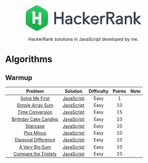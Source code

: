 <p align="center">
  <a href="https://www.hackerrank.com/alanneves">
    <img alt="HackerRank" src="https://github.com/alanneves/hackerrank/blob/master/hackerrank-logo.png">
  </a>
</p>
<p align="center">
  HackerRank solutions in JavaScript developed by me.
</p>

# Algorithms

## Warmup
|   | Problem         | Solution | Difficulty | Points | Note |
|-- |:---------------:|:--------:|:----------:|:------:|:----:|
|  |[Solve Me First](https://www.hackerrank.com/challenges/solve-me-first/problem)| [JavaScript](algorithms/warmup/solve-me-first.js) | Easy | 1 | |
|  |[Simple Array Sum](https://www.hackerrank.com/challenges/simple-array-sum/problem)| [JavaScript](algorithms/warmup/simple-array-sum.js) | Easy | 10 | |
|  |[Time Conversion](https://www.hackerrank.com/challenges/time-conversion/problem)| [JavaScript](algorithms/warmup/time-conversion.js) | Easy | 15 | |
|  |[Birthday Cake Candles](https://www.hackerrank.com/challenges/birthday-cake-candles/problem)| [JavaScript](algorithms/warmup/birthday-cake-candles.js) | Easy | 10 | |
|  |[Staircase](https://www.hackerrank.com/challenges/staircase/problem)| [JavaScript](algorithms/warmup/staircase.js) | Easy | 10 | |
|  |[Plus Minus](https://www.hackerrank.com/challenges/plus-minus/problem)| [JavaScript](algorithms/warmup/plus-minus.js) | Easy | 10 | |
|  |[Diagonal Difference](https://www.hackerrank.com/challenges/diagonal-difference/problem)| [JavaScript](algorithms/warmup/diagonal-difference.js) | Easy | 10 | |
|  |[A Very Big Sum](https://www.hackerrank.com/challenges/a-very-big-sum/problem)| [JavaScript](algorithms/warmup/a-very-big-sum.js) | Easy | 10 | |
|  |[Compare the Triplets](https://www.hackerrank.com/challenges/compare-the-triplets.js/problem)| [JavaScript](algorithms/warmup/compare-the-triplets.js) | Easy | 10 | |
